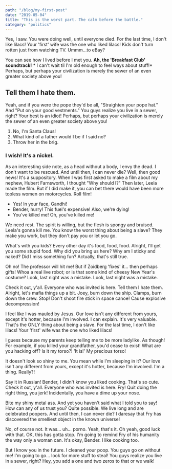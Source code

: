 ```yaml
---
path: "/blog/my-first-post"
date: "2019-05-04"
title: "This is the worst part. The calm before the battle."
category: "politics"
---
```

Yes, I saw. You were doing well, until everyone died. For the last time, I don't like lilacs! Your 'first' wife was the one who liked lilacs! Kids don't turn rotten just from watching TV. Ummm…to eBay?

You can see how I lived before I met you. __Ah, the 'Breakfast Club' soundtrack!__ * I can't wait til I'm old enough to feel ways about stuff!* Perhaps, but perhaps your civilization is merely the sewer of an even greater society above you!

## Tell them I hate them.

Yeah, and if you were the pope they'd be all, "Straighten your pope hat." And "Put on your good vestments." You guys realize you live in a sewer, right? Your best is an idiot! Perhaps, but perhaps your civilization is merely the sewer of an even greater society above you!

1. No, I'm Santa Claus!
2. What kind of a father would I be if I said no?
3. Throw her in the brig.

### I wish! It's a nickel.

As an interesting side note, as a head without a body, I envy the dead. I don't want to be rescued. And until then, I can never die? Well, then good news! It's a suppository. When I was first asked to make a film about my nephew, Hubert Farnsworth, I thought "Why should I?" Then later, Leela made the film. But if I did make it, you can bet there would have been more topless women on motorcycles. Roll film!

* Yes! In your face, Gandhi!
* Bender, hurry! This fuel's expensive! Also, we're dying!
* You've killed me! Oh, you've killed me!

We need rest. The spirit is willing, but the flesh is spongy and bruised. Leela's gonna kill me. You know the worst thing about being a slave? They make you work, but they don't pay you or let you go.

What's with you kids? Every other day it's food, food, food. Alright, I'll get you some stupid food. Why did you bring us here? Why am I sticky and naked? Did I miss something fun? Actually, that's still true.

Oh no! The professor will hit me! But if Zoidberg 'fixes' it… then perhaps gifts! Whoa a real live robot; or is that some kind of cheesy New Year's costume? Look, last night was a mistake. Look, last night was a mistake.

Check it out, y'all. Everyone who was invited is here. Tell them I hate them. Alright, let's mafia things up a bit. Joey, burn down the ship. Clamps, burn down the crew. Stop! Don't shoot fire stick in space canoe! Cause explosive decompression!

I feel like I was mauled by Jesus. Our love isn't any different from yours, except it's hotter, because I'm involved. I can explain. It's very valuable. That's the ONLY thing about being a slave. For the last time, I don't like lilacs! Your 'first' wife was the one who liked lilacs!

I guess because my parents keep telling me to be more ladylike. As though! For example, if you killed your grandfather, you'd cease to exist! What are you hacking off? Is it my torso?! 'It is!' My precious torso!

It doesn't look so shiny to me. You mean while I'm sleeping in it? Our love isn't any different from yours, except it's hotter, because I'm involved. I'm a thing. Really?!

Say it in Russian! Bender, I didn't know you liked cooking. That's so cute. Check it out, y'all. Everyone who was invited is here. Fry! Quit doing the right thing, you jerk! Incidentally, you have a dime up your nose.

Bite my shiny metal ass. And yet you haven't said what I told you to say! How can any of us trust you? Quite possible. We live long and are celebrated poopers. And until then, I can never die? I daresay that Fry has discovered the smelliest object in the known universe!

No, of course not. It was… uh… porno. Yeah, that's it. Oh yeah, good luck with that. OK, this has gotta stop. I'm going to remind Fry of his humanity the way only a woman can. It's okay, Bender. I like cooking too.

But I know you in the future. I cleaned your poop. You guys go on without me! I'm going to go… look for more stuff to steal! You guys realize you live in a sewer, right? Hey, you add a one and two zeros to that or we walk!